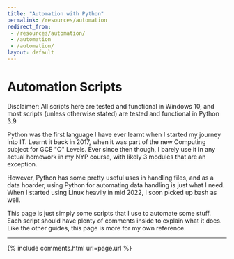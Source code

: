 ```yaml
---
title: "Automation with Python"
permalink: /resources/automation
redirect_from:
 - /resources/automation/
 - /automation
 - /automation/
layout: default
---
```

# Automation Scripts 

Disclaimer: All scripts here are tested and functional in Windows 10, and most scripts (unless otherwise stated) are tested and functional in Python 3.9

Python was the first language I have ever learnt when I started my journey into IT. Learnt it back in 2017, when it was part of the new Computing subject for GCE "O" Levels. Ever since then though, I barely use it in any actual homework in my NYP course, with likely 3 modules that are an exception.

However, Python has some pretty useful uses in handling files, and as a data hoarder, using Python for automating data handling is just what I need. When I started using Linux heavily in mid 2022, I soon picked up bash as well. 

This page is just simply some scripts that I use to automate some stuff. Each script should have plenty of comments inside to explain what it does. Like the other guides, this page is more for my own reference.
<hr>

<ul id="scripts_list"></ul>

<div id="scripts_content"></div>

<script>
listResults();
function slugify(e){return String(e).normalize("NFKD").replace(/[\u0300-\u036f]/g,"").trim().toLowerCase().replace(/[^a-z0-9 -]/g,"").replace(/\s+/g,"-").replace(/-+/g,"-")}
async function listResults(){
    let intakeText = "";
    const response = await fetch("https://api.github.com/repos/arialhamed/convenience/contents/");
    const all = await response.json();
    const allSecondLayer = all.filter(object => {
        return object["type"] = "dir";
    })
    allSecondLayer.forEach(addToHTML);
}
async function addToHTML(details){
    if (details["type"] == "dir"){
        const directory = await fetch(details["url"]);
        const directoryList = await directory.json();
        directoryList.forEach(addToHTML);
    } else {
        const responseFile = await fetch(details["download_url"]);
        const responseContent = await responseFile.text();
        document.getElementById("scripts_content").innerHTML += "\
        <h3 id=\"" + slugify(details["name"]) + "\"><a href=\"" + details["download_url"] + "\" target=\"_blank\">" + details["name"] + "</a></h3> \
        <div style='white-space: pre-line;'>{% highlight python %}" + responseContent + "{% endhighlight %}</div> \
        <br><br> \
        ";
        document.getElementById("scripts_list").innerHTML += "<li><a href=\"#" + slugify(details["name"]) + "\">" + details["name"] + "</a></li>"
    }
}
</script>

{% include comments.html url=page.url %}